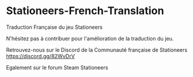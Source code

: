 # Stationeers-French-Translation
Traduction Française du jeu Stationeers

N'hésitez pas à contribuer pour l'amélioration de la traduction du jeu.

Retrouvez-nous sur le Discord de la Communauté française de Stationeers
https://discord.gg/82WvDrV

Egalement sur le forum Steam Stationeers
